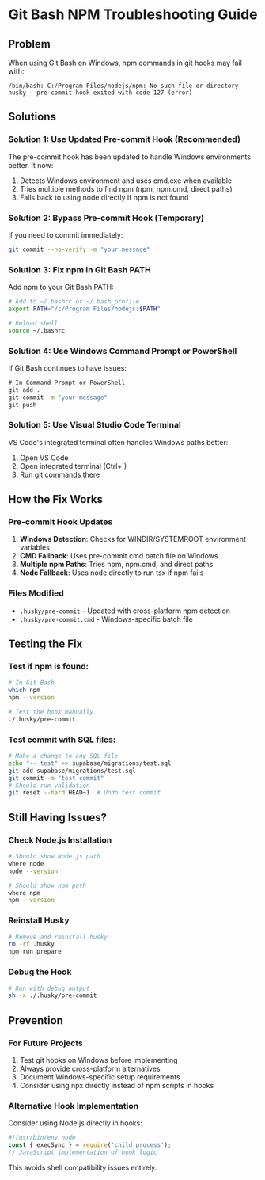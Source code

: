 # Git Bash NPM Troubleshooting Guide

## Problem
When using Git Bash on Windows, npm commands in git hooks may fail with:
```
/bin/bash: C:/Program Files/nodejs/npm: No such file or directory
husky - pre-commit hook exited with code 127 (error)
```

## Solutions

### Solution 1: Use Updated Pre-commit Hook (Recommended)
The pre-commit hook has been updated to handle Windows environments better. It now:
1. Detects Windows environment and uses cmd.exe when available
2. Tries multiple methods to find npm (npm, npm.cmd, direct paths)
3. Falls back to using node directly if npm is not found

### Solution 2: Bypass Pre-commit Hook (Temporary)
If you need to commit immediately:
```bash
git commit --no-verify -m "your message"
```

### Solution 3: Fix npm in Git Bash PATH
Add npm to your Git Bash PATH:
```bash
# Add to ~/.bashrc or ~/.bash_profile
export PATH="/c/Program Files/nodejs:$PATH"

# Reload shell
source ~/.bashrc
```

### Solution 4: Use Windows Command Prompt or PowerShell
If Git Bash continues to have issues:
```cmd
# In Command Prompt or PowerShell
git add .
git commit -m "your message"
git push
```

### Solution 5: Use Visual Studio Code Terminal
VS Code's integrated terminal often handles Windows paths better:
1. Open VS Code
2. Open integrated terminal (Ctrl+`)
3. Run git commands there

## How the Fix Works

### Pre-commit Hook Updates
1. **Windows Detection**: Checks for WINDIR/SYSTEMROOT environment variables
2. **CMD Fallback**: Uses pre-commit.cmd batch file on Windows
3. **Multiple npm Paths**: Tries npm, npm.cmd, and direct paths
4. **Node Fallback**: Uses node directly to run tsx if npm fails

### Files Modified
- `.husky/pre-commit` - Updated with cross-platform npm detection
- `.husky/pre-commit.cmd` - Windows-specific batch file

## Testing the Fix

### Test if npm is found:
```bash
# In Git Bash
which npm
npm --version

# Test the hook manually
./.husky/pre-commit
```

### Test commit with SQL files:
```bash
# Make a change to any SQL file
echo "-- test" >> supabase/migrations/test.sql
git add supabase/migrations/test.sql
git commit -m "test commit"
# Should run validation
git reset --hard HEAD~1  # Undo test commit
```

## Still Having Issues?

### Check Node.js Installation
```bash
# Should show Node.js path
where node
node --version

# Should show npm path
where npm
npm --version
```

### Reinstall Husky
```bash
# Remove and reinstall husky
rm -rf .husky
npm run prepare
```

### Debug the Hook
```bash
# Run with debug output
sh -x ./.husky/pre-commit
```

## Prevention

### For Future Projects
1. Test git hooks on Windows before implementing
2. Always provide cross-platform alternatives
3. Document Windows-specific setup requirements
4. Consider using npx directly instead of npm scripts in hooks

### Alternative Hook Implementation
Consider using Node.js directly in hooks:
```javascript
#!/usr/bin/env node
const { execSync } = require('child_process');
// JavaScript implementation of hook logic
```

This avoids shell compatibility issues entirely.
